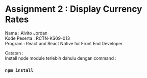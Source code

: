 # Assignment 2 : Display Currency Rates

Nama : Alvito Jordan\
Kode Peserta : RCTN-KS09-013\
Program : React and React Native for Front End Developer

Catatan : \
Install node module terlebih dahulu dengan command : 
### `npm install`
